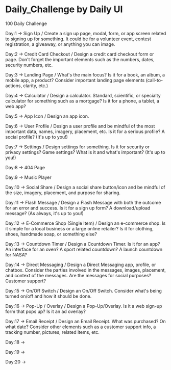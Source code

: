 # Daily_Challenge by Daily UI

100 Daily Challenge

Day:1
-> Sign Up / 
Create a sign up page, modal, form, or app screen related to signing up for something. 
It could be for a volunteer event, contest registration, a giveaway, or anything you can image.

Day:2
-> Credit Card Checkout / 
Design a credit card checkout form or page. 
Don't forget the important elements such as the numbers, dates, security numbers, etc.

Day:3
-> Landing Page / 
What's the main focus? Is it for a book, an album, a mobile app, a product? 
Consider important landing page elements (call-to-actions, clarity, etc.)

Day:4
-> Calculator / 
Design a calculator. Standard, scientific, or specialty calculator for something such as a mortgage? 
Is it for a phone, a tablet, a web app?

Day:5
-> App Icon / 
Design an app icon.

Day:6
-> User Profile / 
Design a user profile and be mindful of the most important data, names, imagery, placement, etc.
Is it for a serious profile? A social profile? (It's up to you!)

Day:7
-> Settings / 
Design settings for something. Is it for security or privacy settings? Game settings?
What is it and what's important? (It's up to you!)

Day:8
-> 404 Page

Day:9
-> Music Player

Day:10
-> Social Share / 
Design a social share button/icon and be mindful of the size, imagery, placement, and purpose for sharing.

Day:11
-> Flash Message / 
Design a Flash Message with both the outcome for an error and success. Is it for a sign up form?
A download/upload message? (As always, it's up to you!)

Day:12
-> E-Commerce Shop (Single Item) / 
Design an e-commerce shop. Is it simple for a local business or a large online retailer?
Is it for clothing, shoes, handmade soap, or something else?

Day:13
-> Countdown Timer / 
Design a Countdown Timer. Is it for an app? An interface for an oven?
A sport related countdown? A launch countdown for NASA? 

Day:14
-> Direct Messaging / 
Design a Direct Messaging app, profile, or chatbox. Consider the parties involved in the messages, images, placement, and context of the messages. 
Are the messages for social purposes? Customer support?

Day:15
-> On/Off Switch / 
Design an On/Off Switch. 
Consider what's being turned on/off and how it should be done.

Day:16
-> Pop-Up / Overlay / 
Design a Pop-Up/Overlay. 
Is it a web sign-up form that pops up? Is it an ad overlay?

Day:17
-> Email Receipt / 
Design an Email Receipt. What was purchased? On what date?
Consider other elements such as a customer support info, a tracking number, pictures, related items, etc.

Day:18
->

Day:19
->

Day:20
->
